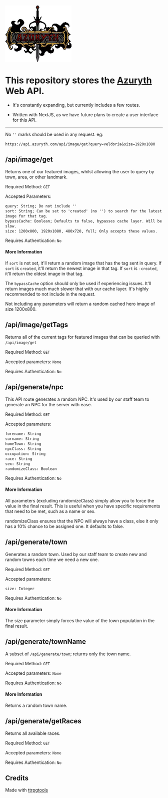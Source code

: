 
![Azuryth Logo](public/azuryth.webp "Azuryth Logo")


# This repository stores the [Azuryth](https://azuryth.com) Web API.

- It's constantly expanding, but currently includes a few routes.

- Written with NextJS, as we have future plans to create a user interface for this API.

***

No `''` marks should be used in any request.
eg:
    
    https://api.azuryth.com/api/image/get?query=veldoria&size=1920x1080


## /api/image/get

Returns one of our featured images, whilst allowing the user to query by town, area, or other landmark.

Required Method: `GET`

Accepted Parameters:

    query: String; Do not include ''
    sort: String; Can be set to 'created' (no '') to search for the latest image for that tag.
    bypassCache: Boolean; Defaults to false, bypasses cache layer. Will be slow.
    size: 1200x800, 1920x1080, 480x720, full; Only accepts these values.
Requires Authentication: `No`

#### More Information
If `sort` is not set, it'll return a random image that has the tag sent in query. If `sort` is `created`, it'll return the newest image in that tag. If `sort` is `-created`, it'll return the oldest image in that tag.

The `bypassCache` option should only be used if experiencing issues. It'll return images much much slower that with our cache layer. It's highly recommended to not include in the request.

Not including any parameters will return a random cached hero image of size 1200x800.

## /api/image/getTags

Returns all of the current tags for featured images that can be queried with `/api/image/get`

Required Method: `GET`

Accepted parameters: `None`

Requires Authentication: `No`

## /api/generate/npc
This API route generates a random NPC. It's used by our staff team to generate an NPC for the server with ease.


Required Method: `GET`

Accepted parameters: 

    forename: String
    surname: String
    homeTown: String
    npcClass: String
    occupation: String
    race: String
    sex: String
    randomizeClass: Boolean

Requires Authentication: `No`

#### More Information

All parameters (excluding randomizeClass) simply allow you to force the value in the final result. This is useful when you have specific requirements that need to be met, such as a name or sex.

randomizeClass ensures that the NPC will always have a class, else it only has a 10% chance to be assigned one. It defaults to false.

## /api/generate/town
Generates a random town. Used by our staff team to create new and random towns each time we need a new one.



Required Method: `GET`

Accepted parameters:

    size: Integer

Requires Authentication: `No`

#### More Information
The size parameter simply forces the value of the town population in the final result.

## /api/generate/townName
A subset of `/api/generate/town`; returns only the town name.

Required Method: `GET`

Accepted parameters: `None`

Requires Authentication: `No`

#### More Information

Returns a random town name.


## /api/generate/getRaces
Returns all available races.

Required Method: `GET`

Accepted parameters: `None`

Requires Authentication: `No`


## Credits

Made with [ttrpgtools](https://www.npmjs.com/package/ttrpg-tools)